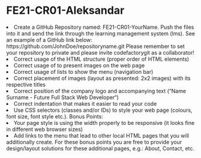 # FE21-CR01-Aleksandar

<li>Create a GitHub Repository named: FE21-CR01-YourName. Push the files into it and send the link through the learning management system (lms). 
See an example of a GitHub link below: https://github.com/JohnDoe/repositoryname.git Please remember to set your repository to private and please invite codefactorygit as a collaborator!
<li>Correct usage of the HTML structure (proper order of HTML elements)
<li>Correct usage of  to present images on the web page
<li>Correct usage of lists to show the menu (navigation bar)
<li>Correct placement of images (layout as presented: 2x2 images) with its respective titles
<li>Correct position of the company logo and accompanying text (“Name Surname - Future Full Stack Web Developer“)
<li>Correct indentation that makes it easier to read your code
<li>Use CSS selectors (classes and/or IDs) to style your web page (colours, font size, font style etc.).
Bonus Points:

<li>Your page style is using the width properly to be responsive (it looks fine in different web browser sizes)
<li>Add links to the menu that lead to other local HTML pages that you will additionally create. For these bonus points you are free to provide your design/layout solutions for these additional pages, e.g.: About, Contact, etc.
